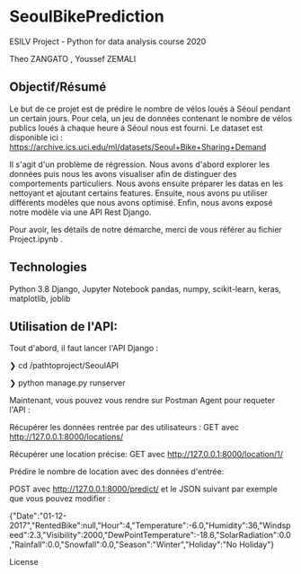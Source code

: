 # SeoulBikePrediction 

ESILV Project - Python for data analysis course 2020

Theo ZANGATO , Youssef ZEMALI

## Objectif/Résumé

Le but de ce projet est de prédire le nombre de vélos loués à Séoul pendant un certain jours. 
Pour cela, un jeu de données contenant le nombre de vélos publics loués à chaque heure à Séoul nous est fourni. 
Le dataset est disponible ici : https://archive.ics.uci.edu/ml/datasets/Seoul+Bike+Sharing+Demand

Il s'agit d'un problème de régression. Nous avons d'abord explorer les données puis nous 
les avons visualiser afin de distinguer des comportements particuliers.
Nous avons ensuite préparer les datas en les nettoyant et ajoutant certains features.
Ensuite, nous avons pu utiliser différents modèles que nous avons optimisé.
Enfin, nous avons exposé notre modèle via une API Rest Django.

Pour avoir, les détails de notre démarche, merci de vous référer au fichier Project.ipynb .

## Technologies

Python 3.8
Django, Jupyter Notebook
pandas, numpy, scikit-learn, keras, matplotlib, joblib

## Utilisation de l'API: 

Tout d'abord, il faut lancer l'API Django : 

❯ cd /pathtoproject/SeoulAPI

❯ python manage.py runserver

Maintenant, vous pouvez vous rendre sur Postman Agent pour requeter l'API : 

Récupérer les données rentrée par des utilisateurs :
GET  avec http://127.0.0.1:8000/locations/

Récupérer une location précise:
GET  avec http://127.0.0.1:8000/location/1/   

Prédire le nombre de location avec des données d'entrée:

POST avec http://127.0.0.1:8000/predict/  et le JSON suivant par exemple que vous pouvez modifier :

{"Date":"01-12-2017","RentedBike":null,"Hour":4,"Temperature":-6.0,"Humidity":36,"Windspeed":2.3,"Visibility":2000,"DewPointTemperature":-18.6,"SolarRadiation":0.0,"Rainfall":0.0,"Snowfall":0.0,"Season":"Winter","Holiday":"No Holiday"}

License
